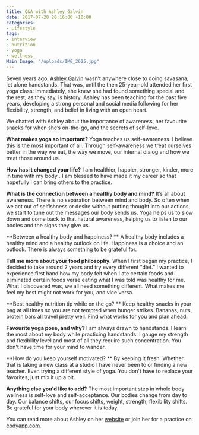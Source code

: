 ```yaml
---
title: Q&A with Ashley Galvin
date: 2017-07-20 20:16:00 +10:00
categories:
- Lifestyle
tags:
- interview
- nutrition
- yoga
- wellness
Main Image: "/uploads/IMG_2625.jpg"
---
```


Seven years ago, [Ashley Galvin](https://ashleygalvinyoga.com) wasn’t anywhere close to doing savasana, let alone handstands. That was, until the then 25-year-old attended her first yoga class: immediately, she knew she had found something special and the rest, as they say, is history. Ashley has been teaching for the past five years, developing a strong personal and social media following for her flexibility, strength, and belief in living with an open heart.

We chatted with Ashley about the importance of awareness, her favourite snacks for when she’s on-the-go, and the secrets of self-love.

**What makes yoga so important?**
Yoga teaches us self-awareness. I believe this is the most important of all. Through self-awareness we treat ourselves better in the way we eat, the way we move, our internal dialog and how we treat those around us.

**How has it changed your life?**
I am healthier, happier, stronger, kinder, more in tune with my body . I am blessed to have made it my career so that hopefully I can bring others to the practice.

**What is the connection between a healthy body and mind?**
It’s all about awareness. There is no separation between mind and body. So often when we act out of selfishness or desire without putting thought into our actions, we start to tune out the messages our body sends us. Yoga helps us to slow down and come back to that natural awareness, helping us to listen to our bodies and the signs they give us.

**Between a healthy body and happiness? **
A healthy body includes a healthy mind and a healthy outlook on life. Happiness is a choice and an outlook. There is always something to be grateful for. 

**Tell me more about your food philosophy.**
When I first began my practice, I decided to take around 2 years and try every different "diet.” I wanted to experience first hand how my body felt when I ate certain foods and eliminated certain foods verse eating what I was told was healthy for me. What I discovered was, we all need something different. What makes me feel my best might not work for you, and vice versa. 

**Best healthy nutrition tip while on the go? **
Keep healthy snacks in your bag at all times so you are not tempted when hunger strikes. Bananas, nuts, protein bars all travel pretty well. Find what works for you and plan ahead. 

**Favourite yoga pose, and why?**
I am always drawn to handstands. I learn the most about my body while practicing handstands. I gauge my strength and flexibility level and most of all they require such concentration. You don't have time for your mind to wander.

**How do you keep yourself motivated? **
By keeping it fresh. Whether that is taking a new class at a studio I have never been to or finding a new teacher. Even trying a different style of yoga. You don't have to replace your favorites, just mix it up a bit. 

**Anything else you'd like to add?** 
The most important step in whole body wellness is self-love and self-acceptance. Our bodies change from day to day. Our balance shifts, our focus shifts, weight, strength, flexibility shifts. Be grateful for your body wherever it is today.

You can read more about Ashley on her [website](https://ashleygalvinyoga.com) or join her for a practice on [codyapp.com](http://codyapp.com).
